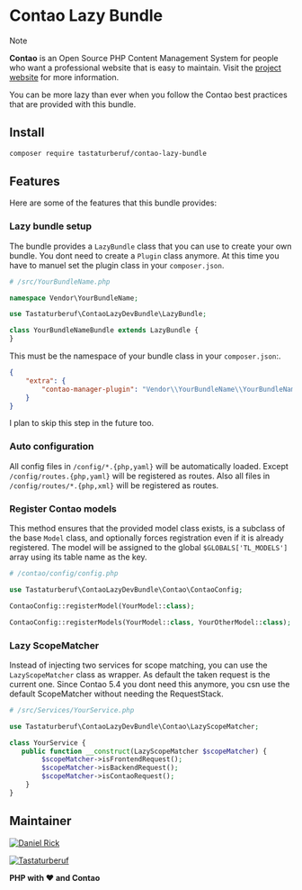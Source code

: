 # Contao Lazy Bundle

> [!NOTE]
> **Contao** is an Open Source PHP Content Management System for people who want a professional website that is easy to
> maintain. Visit the [project website][1] for more information.

You can be more lazy than ever when you follow the Contao best practices that are provided with this bundle.
## Install

```bash
composer require tastaturberuf/contao-lazy-bundle
```

## Features

Here are some of the features that this bundle provides:

### Lazy bundle setup

The bundle provides a `LazyBundle` class that you can use to create your own bundle.
You dont need to create a `Plugin` class anymore. At this time you have to manuel set the plugin class in your
`composer.json`.

```php
# /src/YourBundleName.php

namespace Vendor\YourBundleName;

use Tastaturberuf\ContaoLazyDevBundle\LazyBundle;

class YourBundleNameBundle extends LazyBundle {
}
```

This must be the namespace of your bundle class in your `composer.json`:.

```json
{
    "extra": {
        "contao-manager-plugin": "Vendor\\YourBundleName\\YourBundleNameBundle"
    }
}
```

I plan to skip this step in the future too.

### Auto configuration

All config files in `/config/*.{php,yaml}` will be automatically loaded. Except `/config/routes.{php,yaml}` will be
registered as routes. Also all files in `/config/routes/*.{php,xml}` will be registered as routes.

### Register Contao models

This method ensures that the provided model class exists, is a subclass of the base `Model` class, and optionally forces
registration even if it is already registered.
The model will be assigned to the global `$GLOBALS['TL_MODELS']` array using its table name as the key.

```php
# /contao/config/config.php

use Tastaturberuf\ContaoLazyDevBundle\Contao\ContaoConfig;

ContaoConfig::registerModel(YourModel::class);

ContaoConfig::registerModels(YourModel::class, YourOtherModel::class);
```

### Lazy ScopeMatcher

Instead of injecting two services for scope matching, you can use the `LazyScopeMatcher` class as wrapper.
As default the taken request is the current one. Since Contao 5.4 you dont need this anymore, you csn use
the default ScopeMatcher without needing the RequestStack.

```php
# /src/Services/YourService.php

use Tastaturberuf\ContaoLazyDevBundle\Contao\LazyScopeMatcher;

class YourService {
   public function __construct(LazyScopeMatcher $scopeMatcher) {
        $scopeMatcher->isFrontendRequest();
        $scopeMatcher->isBackendRequest();
        $scopeMatcher->isContaoRequest();
    }
}
```

## Maintainer

[![Daniel Rick](https://avatars.githubusercontent.com/u/1027521?s=128)][3]

[![Tastaturberuf](https://tastaturberuf.de/files/img/logo/2017.png)][2]

**PHP with ♥ and Contao**

[1]: https://contao.org
[2]: https://tastaturberuf.de

[3]: https://github.com/tastaturberuf

